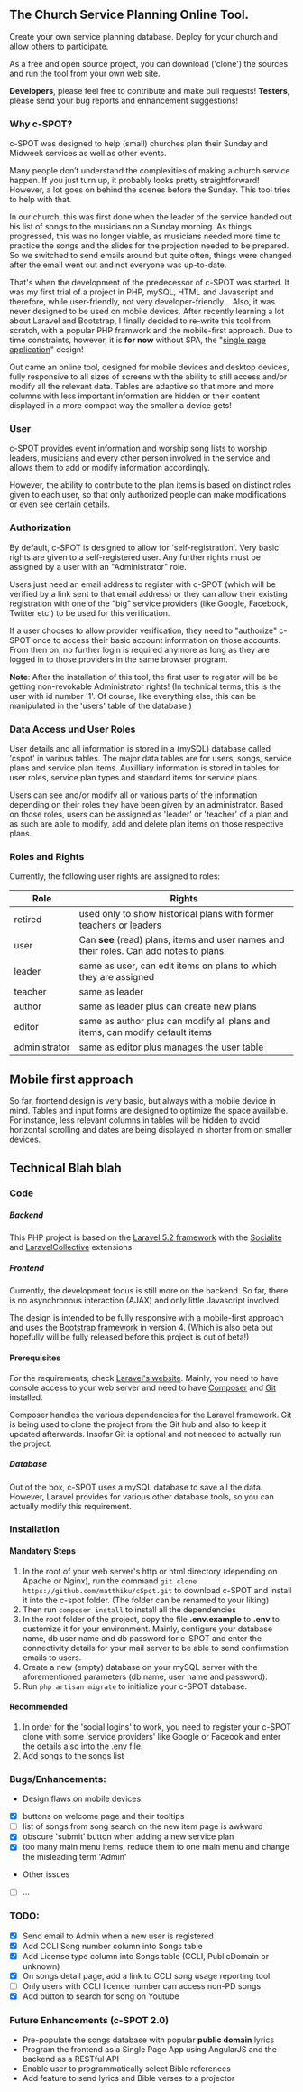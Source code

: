 ## The Church Service Planning Online Tool.

Create your own service planning database. Deploy for your church and allow others to participate.

As a free and open source project, you can download ('clone') the sources and run the tool from your own web site.

**Developers**, please feel free to contribute and make pull requests! **Testers**, please send your bug reports and enhancement suggestions!


### Why c-SPOT?
c-SPOT was designed to help (small) churches plan their Sunday and Midweek services as well as other events.

Many people don’t understand the complexities of making a church service happen. If you just turn up, it probably looks pretty straightforward! However, a lot goes on behind the scenes before the Sunday. This tool tries to help with that.

In our church, this was first done when the leader of the service handed out his list of songs to the musicians on a Sunday morning. As things progressed, this was no longer viable, as musicians needed more time to practice the songs and the slides for the projection needed to be prepared. So we switched to send emails around but quite often, things were changed after the email went out and not everyone was up-to-date. 

That's when the development of the predecessor of c-SPOT was started. It was my first trial of a project in PHP, mySQL, HTML and Javascript and therefore, while user-friendly, not very developer-friendly... Also, it was never designed to be used on mobile devices. After recently learning a lot about Laravel and Bootstrap, I finally decided to re-write this tool from scratch, with a popular PHP framwork and the mobile-first approach. Due to time constraints, however, it is **for now** without SPA, the "[single page application](https://en.wikipedia.org/wiki/Single-page_application)" design!

Out came an online tool, designed for mobile devices and desktop devices, fully responsive to all sizes of screens with the ability to still access and/or modify all the relevant data. Tables are adaptive so that more and more columns with less important information are hidden or their content displayed in a more compact way the smaller a device gets!

### User
c-SPOT provides event information and worship song lists to worship leaders, musicians and every other person involved in the service and allows them to add or modify information accordingly.

However, the ability to contribute to the plan items is based on distinct roles given to each user, so that only authorized people can make modifications or even see certain details.

### Authorization
By default, c-SPOT is designed to allow for 'self-registration'. Very basic rights are given to a self-registered user. Any further rights must be assigned by a user with an "Administrator" role.

Users just need an email address to register with c-SPOT (which will be verified by a link sent to that email address) or they can allow their existing registration with one of the "big" service providers (like Google, Facebook, Twitter etc.) to be used for this verification.

If a user chooses to allow provider verification, they need to "authorize" c-SPOT once to access their basic account information on those accounts. From then on, no further login is required anymore as long as they are logged in to those providers in the same browser program.

**Note**: After the installation of this tool, the first user to register will be be getting non-revokable Administrator rights! (In technical terms, this is the user with id number '1'. Of course, like everything else, this can be manipulated in the 'users' table of the database.)

### Data Access und User Roles
User details and all information is stored in a (mySQL) database called 'cspot' in various tables. The major data tables are for users, songs, service plans and service plan items. Auxilliary information is stored in tables for user roles, service plan types and standard items for service plans.

Users can see and/or modify all or various parts of the information depending on their roles they have been given by an administrator. Based on those roles, users can be assigned as 'leader' or 'teacher' of a plan and as such are able to modify, add and delete plan items on those respective plans.

### Roles and Rights
Currently, the following user rights are assigned to roles:

| Role | Rights |
| ---- | ------ |
| retired | used only to show historical plans with former teachers or leaders |
| user | Can **see** (read) plans, items and user names and their roles. Can add notes to plans. |
| leader | same as user, can edit items on plans to which they are assigned |
| teacher | same as leader |
| author | same as leader plus can create new plans |
| editor | same as author plus can modify all plans and items, can modify default items |
| administrator | same as editor plus manages the user table |

## Mobile first approach
So far, frontend design is very basic, but always with a mobile device in mind. Tables and input forms are designed to optimize the space available. For instance, less relevant columns in tables will be hidden to avoid horizontal scrolling and dates are being displayed in shorter from on smaller devices.


## Technical Blah blah
### Code
##### Backend
This PHP project is based on the [Laravel 5.2 framework](https://laravel.com/) with the [Socialite](https://github.com/laravel/socialite) and [LaravelCollective](https://laravelcollective.com) extensions. 
##### Frontend
Currently, the development focus is still more on the backend. So far, there is no asynchronous interaction (AJAX) and only little Javascript involved.

The design is intended to be fully responsive with a mobile-first approach and uses the [Bootstrap framework](http://v4-alpha.getbootstrap.com/) in version 4. (Which is also beta but hopefully will be fully released before this project is out of beta!)

#### Prerequisites
For the requirements, check [Laravel's website](https://laravel.com/docs/5.2#installation). Mainly, you need to have console access to your web server and need to have [Composer](http://getcomposer.org) and [Git](http://git-scm.com/download) installed.

Composer handles the various dependencies for the Laravel framework. Git is being used to clone the project from the Git hub and also to keep it updated afterwards. Insofar Git is optional and not needed to actually run the project.

##### Database
Out of the box, c-SPOT uses a mySQL database to save all the data. However, Laravel provides for various other database tools, so you can actually modify this requirement.


### Installation

#### Mandatory Steps
1. In the root of your web server's http or html directory (depending on Apache or Nginx), run the command `git clone https://github.com/matthiku/cSpot.git` to download c-SPOT and install it into the c-spot folder. (The folder can be renamed to your liking)
2. Then run `composer install` to install all the dependencies
3. In the root folder of the project, copy the file **.env.example** to **.env** to customize it for your environment. Mainly, configure your database name, db user name and db password for c-SPOT and enter the connectivity details for your mail server to be able to send confirmation emails to users.
4. Create a new (empty) database on your mySQL server with the aforementioned parameters (db name, user name and password).
5. Run `php artisan migrate` to initialize your c-SPOT database.

#### Recommended
1. In order for the 'social logins' to work, you need to register your c-SPOT clone with some 'service providers' like Google or Faceook and enter the details also into the .env file.
2. Add songs to the songs list


### Bugs/Enhancements:
- Design flaws on mobile devices: 

- [x] buttons on welcome page and their tooltips
- [ ] list of songs from song search on the new item page is awkward
- [x] obscure 'submit' button when adding a new service plan
- [x] too many main menu items, reduce them to one main menu and change the misleading term 'Admin'

- Other issues

- [ ] ...

### TODO:
- [x] Send email to Admin when a new user is registered
- [x] Add CCLI Song number column into Songs table
- [x] Add License type column into Songs table (CCLI, PublicDomain or unknown)
- [x] On songs detail page, add a link to CCLI song usage reporting tool
- [ ] Only users with CCLI licence number can access non-PD songs 
- [x] Add button to search for song on Youtube

### Future Enhancements (c-SPOT 2.0)

- Pre-populate the songs database with popular **public domain** lyrics
- Program the frontend as a Single Page App using AngularJS and the backend as a RESTful API
- Enable user to programmatically select Bible references
- Add feature to send lyrics and Bible verses to a projector
